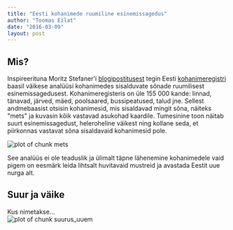 ```yaml
---
title: "Eesti kohanimede ruumiline esinemissagedus"
author: "Toomas Eilat"
date: "2016-03-09"
layout: post
---
```








## Mis?
Inspireerituna Moritz Stefaner'i [blogipostitusest](http://truth-and-beauty.net/experiments/ach-ingen-zell/) tegin Eesti [kohanimeregistri](http://xgis.maaamet.ee/knravalik/) baasil väikese analüüsi kohanimedes sisalduvate sõnade ruumilisest esinemissagedusest. Kohanimeregisteris on üle 155 000 kande: linnad, tänavad, järved, mäed, poolsaared, bussipeatused, talud jne. Sellest andmebaasist otsisin kohanimesid, mis sisaldavad mingit sõna, näiteks "mets" ja kuvasin kõik vastavad asukohad kaardile. Tumesinine toon näitab suurt esinemissagedust, heleroheline väikest ning kollane seda, et piirkonnas vastavat sõna sisaldavaid kohanimesid pole.

<img src="{{ site.url }}/img/eesti-kohanimede-ruumiline-esinemissagedus-mets-1.png" title="plot of chunk mets" alt="plot of chunk mets" style="display: block; margin: auto;" />

See analüüs ei ole teaduslik ja ülimalt täpne lähenemine kohanimedele vaid pigem on eesmärk leida lihtsalt huvitavaid mustreid ja avastada Eestit uue nurga alt.

## Suur ja väike
Kus nimetakse...
<img src="{{ site.url }}/img/eesti-kohanimede-ruumiline-esinemissagedus-suurus_uuem-1.png" title="plot of chunk suurus_uuem" alt="plot of chunk suurus_uuem" style="display: block; margin: auto;" />
